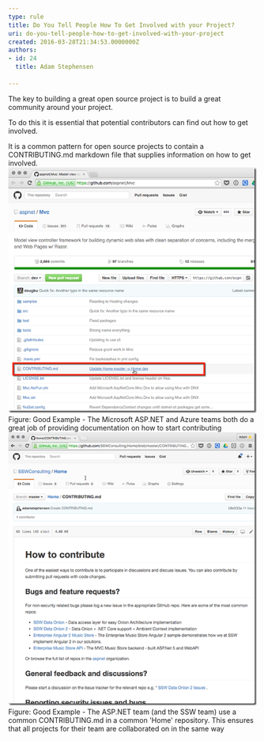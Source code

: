 ```yaml
---
type: rule
title: Do You Tell People How To Get Involved with your Project?
uri: do-you-tell-people-how-to-get-involved-with-your-project
created: 2016-03-28T21:34:53.0000000Z
authors:
- id: 24
  title: Adam Stephensen

---
```


 
The key to building a great open source project is to build a great community around your project.

To do this it is essential that potential contributors can find out how to get involved.​
 
​​It is a common pattern for open source projects to contain a CONTRIBUTING.md markdown file that supplies information on how to get involved.​​
![getinvolved1.png](getinvolved1.png)Figure: Good Example - The Microsoft ASP.NET and Azure teams both do a great job of providing documentation on how to start contributing![getinvolved2.png](getinvolved2.png)Figure: Good Example - The ASP.NET team (and the SSW team) use a common CONTRIBUTING.md in a common 'Home' repository. This ensures that all projects for their team are collaborated on in the same way
